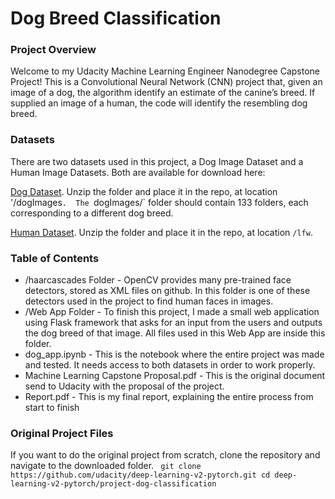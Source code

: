 # Dog Breed Classification

### Project Overview

Welcome to my Udacity Machine Learning Engineer Nanodegree Capstone Project! This is a Convolutional Neural Network (CNN) project that, given an image of a dog, the algorithm identify an estimate of the canine’s breed.  If supplied an image of a human, the code will identify the resembling dog breed.  

### Datasets

There are two datasets used in this project, a Dog Image Dataset and a Human Image Datasets. Both are available for download here:

[Dog Dataset](https://s3-us-west-1.amazonaws.com/udacity-aind/dog-project/dogImages.zip). Unzip the folder and place it in the repo, at location '/dogImages`.  The `dogImages/` folder should contain 133 folders, each corresponding to a different dog breed.

[Human Dataset](http://vis-www.cs.umass.edu/lfw/lfw.tgz). Unzip the folder and place it in the repo, at location `/lfw`. 

### Table of Contents

* /haarcascades Folder - OpenCV provides many pre-trained face detectors, stored as XML files on github. In this folder is one of these detectors used in the project to find human faces in images.
* /Web App Folder - To finish this project, I made a small web application using Flask framework that asks for an input from the users and outputs the dog breed of that image. All files used in this Web App are inside this folder.
* dog_app.ipynb - This is the notebook where the entire project was made and tested. It needs access to both datasets in order to work properly.
* Machine Learning Capstone Proposal.pdf - This is the original document send to Udacity with the proposal of the project.
* Report.pdf - This is my final report, explaining the entire process from start to finish

### Original Project Files

If you want to do the original project from scratch, clone the repository and navigate to the downloaded folder.
	```	
		git clone https://github.com/udacity/deep-learning-v2-pytorch.git
		cd deep-learning-v2-pytorch/project-dog-classification
	```
